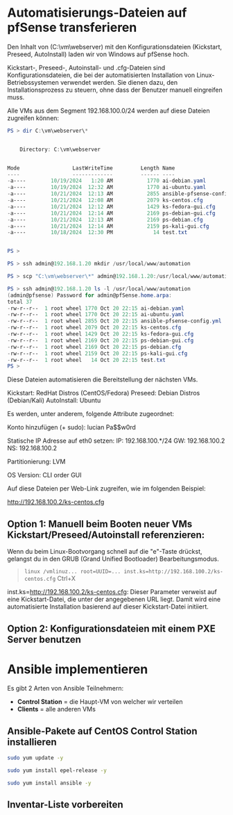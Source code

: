 # Automatisierungs-Dateien auf pfSense transferieren

Den Inhalt von (C:\vm\webserver) mit den Konfigurationsdateien (Kickstart, Preseed, AutoInstall) laden wir von Windows auf pfSense hoch.

Kickstart-, Preseed-, Autoinstall- und .cfg-Dateien sind Konfigurationsdateien, die bei der automatisierten Installation von Linux-Betriebssystemen verwendet werden. Sie dienen dazu, den Installationsprozess zu steuern, ohne dass der Benutzer manuell eingreifen muss. 

Alle VMs aus dem Segment 192.168.100.0/24 werden auf diese Dateien zugreifen können:

```powershell
PS > dir C:\vm\webserver\*


    Directory: C:\vm\webserver


Mode                 LastWriteTime         Length Name
----                 -------------         ------ ----
-a----        10/19/2024   1:20 AM           1770 ai-debian.yaml
-a----        10/19/2024  12:32 AM           1770 ai-ubuntu.yaml
-a----        10/21/2024  12:13 AM           2855 ansible-pfsense-config.yml
-a----        10/21/2024  12:08 AM           2079 ks-centos.cfg
-a----        10/21/2024  12:12 AM           1429 ks-fedora-gui.cfg
-a----        10/21/2024  12:14 AM           2169 ps-debian-gui.cfg
-a----        10/21/2024  12:13 AM           2169 ps-debian.cfg
-a----        10/21/2024  12:14 AM           2159 ps-kali-gui.cfg
-a----        10/18/2024  12:30 PM             14 test.txt


PS >

PS > ssh admin@192.168.1.20 mkdir /usr/local/www/automation

PS > scp "C:\vm\webserver\*" admin@192.168.1.20:/usr/local/www/automation

PS > ssh admin@192.168.1.20 ls -l /usr/local/www/automation
(admin@pfsense) Password for admin@pfSense.home.arpa:
total 37
-rw-r--r--  1 root wheel 1770 Oct 20 22:15 ai-debian.yaml
-rw-r--r--  1 root wheel 1770 Oct 20 22:15 ai-ubuntu.yaml
-rw-r--r--  1 root wheel 2855 Oct 20 22:15 ansible-pfsense-config.yml
-rw-r--r--  1 root wheel 2079 Oct 20 22:15 ks-centos.cfg
-rw-r--r--  1 root wheel 1429 Oct 20 22:15 ks-fedora-gui.cfg
-rw-r--r--  1 root wheel 2169 Oct 20 22:15 ps-debian-gui.cfg
-rw-r--r--  1 root wheel 2169 Oct 20 22:15 ps-debian.cfg
-rw-r--r--  1 root wheel 2159 Oct 20 22:15 ps-kali-gui.cfg
-rw-r--r--  1 root wheel   14 Oct 20 22:15 test.txt
PS >
```

Diese Dateien automatisieren die Bereitstellung der nächsten VMs. 

Kickstart: RedHat Distros (CentOS/Fedora)
Preseed: Debian Distros (Debian/Kali)
AutoInstall: Ubuntu

Es werden, unter anderem, folgende Attribute zugeordnet:

Konto hinzufügen (+ sudo): 
lucian
Pa$$w0rd

Statische IP Adresse auf eth0 setzen:
IP: 192.168.100.*/24
GW: 192.168.100.2
NS: 192.168.100.2

Partitionierung: 
LVM

OS Version: 
CLI order GUI


Auf diese Dateien per Web-Link zugreifen, wie im folgenden Beispiel:

http://192.168.100.2/ks-centos.cfg


## Option 1: Manuell beim Booten neuer VMs Kickstart/Preseed/Autoinstall referenzieren:

Wenn du beim Linux-Bootvorgang schnell auf die "e"-Taste drückst, gelangst du in den GRUB (Grand Unified Bootloader) Bearbeitungsmodus.

> `linux /vmlinuz... root=UUID=... inst.ks=http://192.168.100.2/ks-centos.cfg`
> Ctrl+X

inst.ks=http://192.168.100.2/ks-centos.cfg: Dieser Parameter verweist auf eine Kickstart-Datei, die unter der angegebenen URL liegt. Damit wird eine automatisierte Installation basierend auf dieser Kickstart-Datei initiiert.


## Option 2: Konfigurationsdateien mit einem PXE Server benutzen


# Ansible implementieren

Es gibt 2 Arten von Ansible Teilnehmern:

* **Control Station**  = die Haupt-VM von welcher wir verteilen
* **Clients** = alle anderen VMs


## Ansible-Pakete auf CentOS Control Station installieren

```bash
sudo yum update -y
```
```bash
sudo yum install epel-release -y
```
```bash
sudo yum install ansible -y
```


## Inventar-Liste vorbereiten

